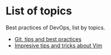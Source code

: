 # List of topics

Best practices of DevOps, list by topics.

* [Git, tips and best practices](git/index.md)
* [Impresive tips and tricks about Vim](vim/index.md)
